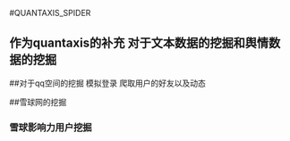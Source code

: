#QUANTAXIS_SPIDER

## 作为quantaxis的补充 对于文本数据的挖掘和舆情数据的挖掘


##对于qq空间的挖掘
    模拟登录
    爬取用户的好友以及动态

##雪球网的挖掘
### 雪球影响力用户挖掘
